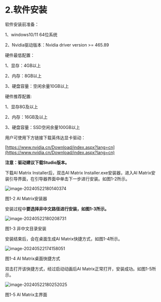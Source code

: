 # 2.软件安装

软件安装前准备：

1、windows10/11 64位系统

2、Nvidia驱动版本：Nvidia driver version >= 465.89

硬件最低配置：

1、显存：4GB以上

2、内存：8GB以上

3、硬盘容量：空闲余量10GB以上

硬件推荐配置:

1、显存8G及以上

2、内存：16GB及以上

3、硬盘容量：SSD空闲余量100GB以上

用户可使用下方链接下载英伟达显卡驱动：

[https://www.nvidia.cn/Download/index.aspx?lang=cn](https://www.nvidia.cn/Download/index.aspx?lang=cn)

**注意：驱动建议下载Studio版本。**

下载AI Matrix Installer后，双击AI Matrix Installer.exe安装器，进入AI Matrix安装引导界面，在引导器界面中单击下一步进行安装。如图1-2所示。

![image-20240522180140374](http://photos.100ask.net/canaan-docs/image-20240522180140374.png)

图1-2 AI Matrix安装器



安装过程中**要选择非中文路径进行安装，**如图1-3所示**。**

![image-20240522180208731](http://photos.100ask.net/canaan-docs/image-20240522180208731.png)

图1-3 非中文目录安装

安装结束后，会在桌面生成AI Matrix快捷方式，如图1-4所示。

  ![image-20240522174158051](http://photos.100ask.net/canaan-docs/image-20240522174158051.png)

图1-4 AI Matrix桌面快捷方式

双击打开该快捷方式，经过启动动画后AI Matrix正常打开，安装成功。如图1-5所示。

![image-20240522180252025](http://photos.100ask.net/canaan-docs/image-20240522180252025.png)

图1-5 AI Matrix主界面

